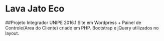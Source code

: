 # Lava Jato Eco
##Projeto Integrador UNIPE 2016.1
Site em Wordpress + Painel de Controle(Area do Cliente) criado em PHP. Bootstrap e jQuery utilizados no layout.
